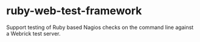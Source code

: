 ruby-web-test-framework
=======================

Support testing of Ruby based Nagios checks on the command line against a Webrick test server.
